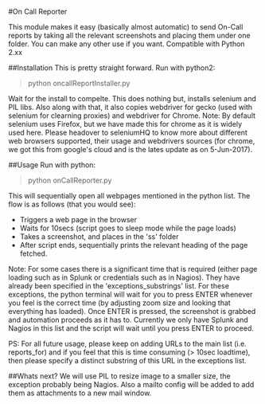 #On Call Reporter

This module makes it easy (basically almost automatic) to send On-Call reports by taking all the relevant screenshots and placing them under one folder. You can make any other use if you want.  Compatible with Python 2.xx

##Installation
This is pretty straight forward. Run with python2:
> python oncallReportInstaller.py

Wait for the install to compelte. This does nothing but, installs selenium and PIL libs. Also along with that, it also copies webdriver for gecko (used with selenium for clearning proxies) and webdriver for Chrome. Note: By default selenium uses Firefox, but we have made this for chrome as it is widely used here. Please headover to seleniumHQ to know more about different web browsers supported, their usage and webdrivers sources (for chrome, we got this from google's cloud and is the lates update as on 5-Jun-2017).


##Usage
Run with python:
> python onCallReporter.py

This will sequentially open all webpages mentioned in the python list. The flow is as follows (that you would see):
- Triggers a web page in the browser
- Waits for 10secs (script goes to sleep mode while the page loads)
- Takes a screenshot, and places in the 'ss' folder
- After script ends, sequentially prints the relevant heading of the page fetched.

Note: For some cases there is a significant time that is required (either page loading such as in Splunk or credentials such as in Nagios). 
They have already been specified in the 'exceptions_substrings' list. For these exceptions, the python terminal will wait for you to press ENTER whenever you feel is the correct time (by adjusting zoom size and looking that everything has loaded). Once ENTER is pressed, the screenshot is grabbed and automation proceeds as it has to. Currently we only have Splunk and Nagios in this list and the script will wait until you press ENTER to proceed.

PS: For all future usage, please keep on adding URLs to the main list (i.e. reports_for) and if you feel that this is time consuming (> 10sec loadtime), then please specify a distinct substring of this URL in the exceptions list.

##Whats next?
We will use PIL to resize image to a smaller size, the exception probably being Nagios. Also a mailto config will be added to add them as attachments to a new mail window.
